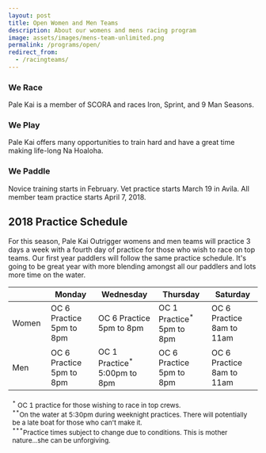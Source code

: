 ```yaml
---
layout: post
title: Open Women and Men Teams
description: About our womens and mens racing program
image: assets/images/mens-team-unlimited.png
permalink: /programs/open/
redirect_from:
  - /racingteams/
---
```


<div class="row">
	<div class="4u 12u$(medium)">
		<h3>We Race</h3>
		<p>Pale Kai is a member of SCORA and races Iron, Sprint, and 9 Man Seasons.</p>
	</div>
	<div class="4u 12u$(medium)">
		<h3>We Play</h3>
		<p>Pale Kai offers many opportunities to train hard and have a great time making life-long Na Hoaloha.</p>
	</div>
	<div class="4u$ 12u$(medium)">
		<h3>We Paddle</h3>
		<p>Novice training starts in February. Vet practice starts March 19 in Avila. All member team practice starts April 7, 2018.</p>
	</div>
</div>

<h2>2018 Practice Schedule</h2>
<p>For this season, Pale Kai Outrigger womens and men teams will practice 3 days a week with a fourth day of practice for those who wish to race on top teams. Our first year paddlers will follow the same practice schedule. It's going to be great year with more blending amongst all our paddlers and lots more time on the water.</p>
<div class="table-wrapper">
	<table>
		<thead>
			<tr>
				<th></th>
				<th>Monday</th>
				<th>Wednesday</th>
				<th>Thursday</th>
				<th>Saturday</th>
			</tr>
		</thead>
		<tbody>
			<tr>
				<td>Women</td>
				<td>OC 6 Practice<br/>
					5pm to 8pm
				</td>
				<td>OC 6 Practice<br/>
					5pm to 8pm
				</td>
				<td>OC 1 Practice<sup>*</sup><br/>
					5pm to 8pm
				</td>
				<td>OC 6 Practice<br/>
					8am to 11am
				</td>			
			</tr>
			<tr>
				<td>Men</td>
				<td>OC 6 Practice<br/>
					5pm to 8pm
				</td>
				<td>OC 1 Practice<sup>*</sup><br/>
					5:00pm to 8pm
				</td>
				<td>OC 6 Practice<br/>
					5pm to 8pm
				</td>
				<td>OC 6 Practice<br/>
					8am to 11am
				</td>			
			</tr>
		</tbody>
		<tfoot>
			<tr>
				<td colspan="5">
					<p><small><sup>*</sup> OC 1 practice for those wishing to race in top crews.</small><br/>
					<small><sup>**</sup>On the water at 5:30pm during weeknight practices. There will potentially be a late boat for those who can't make it.</small><br/>
					<small><sup>***</sup>Practice times subject to change due to conditions. This is mother nature...she can be unforgiving.</small></p>
				</td>
			</tr>
		</tfoot>
	</table>
</div>